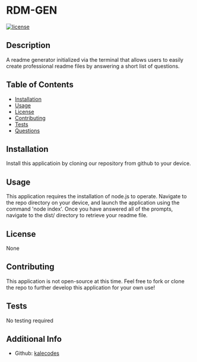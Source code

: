 
  # RDM-GEN

  [![license](https://img.shields.io/badge/license-None-blue)](https://shields.io)

  ## Description
  A readme generator initialized via the terminal that allows users to easily create professional readme files by answering a short list of questions.
    
  ## Table of Contents
  * [Installation](#installation)
  * [Usage](#usage)
  * [License](#license)
  * [Contributing](#contributions)
  * [Tests](#tests)
  * [Questions](#questions)
  
  ## Installation
  Install this applicatioin by cloning our repository from github to your device.

  ## Usage
  This application requires the installation of node.js to operate. Navigate to the repo directory on your device, and launch the application using the command 'node index'.
  Once you have answered all of the prompts, navigate to the dist/ directory to retrieve your readme file.

  ## License
  None
  
  ## Contributing
  This application is not open-source at this time. Feel free to fork or clone the repo to further develop this application for your own use!
  
  ## Tests
  No testing required
  
  ## Additional Info
  * Github: [kalecodes](https://github.com/kalecodes)
